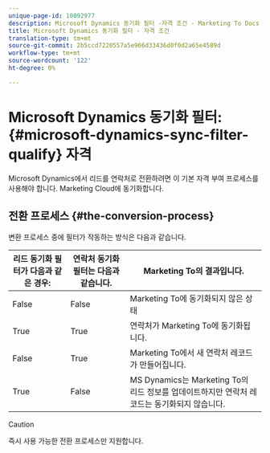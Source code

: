 ```yaml
---
unique-page-id: 10092977
description: Microsoft Dynamics 동기화 필터 -자격 조건 - Marketing To Docs - 제품 설명서
title: Microsoft Dynamics 동기화 필터 - 자격 조건
translation-type: tm+mt
source-git-commit: 2b5ccd7220557a5e966d33436d0f0d2a65e4589d
workflow-type: tm+mt
source-wordcount: '122'
ht-degree: 0%

---
```



# Microsoft Dynamics 동기화 필터:{#microsoft-dynamics-sync-filter-qualify} 자격

Microsoft Dynamics에서 리드를 연락처로 전환하려면 이 기본 자격 부여 프로세스를 사용해야 합니다. Marketing Cloud에 동기화합니다.

## 전환 프로세스 {#the-conversion-process}

변환 프로세스 중에 필터가 작동하는 방식은 다음과 같습니다.

| 리드 동기화 필터가 다음과 같은 경우: | 연락처 동기화 필터는 다음과 같습니다. | Marketing To의 결과입니다. |
|---|---|---|
| False | False | Marketing To에 동기화되지 않은 상태 |
| True | True | 연락처가 Marketing To에 동기화됩니다. |
| False | True | Marketing To에서 새 연락처 레코드가 만들어집니다. |
| True | False | MS Dynamics는 Marketing To의 리드 정보를 업데이트하지만 연락처 레코드는 동기화되지 않습니다. |

>[!CAUTION]
>
>즉시 사용 가능한 전환 프로세스만 지원합니다.
